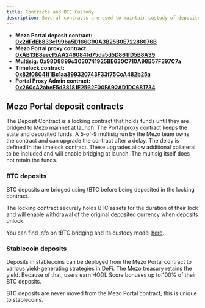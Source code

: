 ```yaml
---
title: Contracts and BTC Custody
description: Several contracts are used to maintain custody of deposits for Mezo.
---
```


* **Mezo Portal deposit contract:** [**0x2dFdEb833c199ba5D166C90A3B25B0E72288076B**](https://etherscan.io/address/0x2dfdeb833c199ba5d166c90a3b25b0e72288076b)
* **Mezo Portal proxy contract:** [**0xAB13B8eecf5AA2460841d75da5d5D861fD5B8A39**](https://etherscan.io/address/0xab13b8eecf5aa2460841d75da5d5d861fd5b8a39)
* **Multisig:** [**0x98D8899c3030741925BE630C710A98B57F397C7a**](https://etherscan.io/address/0x98D8899c3030741925BE630C710A98B57F397C7a)
* **Timelock contract:** [**0x82f08041f1Bc1aa399320743F33f75CcA482b25a**](https://etherscan.io/address/0x82f08041f1Bc1aa399320743F33f75CcA482b25a)
* **Portal Proxy Admin contract:** [**0x260cA2abeF5d38181E2562F00FA92AD1DC681734**](https://etherscan.io/address/0x260ca2abef5d38181e2562f00fa92ad1dc681734)

## **Mezo Portal deposit contracts**

The Deposit Contract is a locking contract that holds funds until they are bridged to Mezo mainnet at launch. The Portal proxy contract keeps the state and deposited funds. A 5-of-9 multisig run by the Mezo team owns the contract and can upgrade the contract after a delay. The delay is defined in the timelock contract. These upgrades allow additional collateral to be included and will enable bridging at launch. The multisig itself does not retain the funds.

### BTC deposits

BTC deposits are bridged using tBTC before being deposited in the locking contract.

The locking contract securely holds BTC assets for the duration of their lock and will enable withdrawal of the original deposited currency when deposits unlock.

You can find info on tBTC bridging and its custody model [here](../user-guides/bitcoin-on-mezo/tbtc/).

### Stablecoin deposits

Deposits in stablecoins can be deployed from the Mezo Portal contract to various yield-generating strategies in DeFi. The Mezo treasury retains the yield. Because of that, users earn HODL Score bonuses up to 100% of their BTC deposits.&#x20;

BTC deposits are never moved from the Mezo Portal contract; this is unique to stablecoins.

